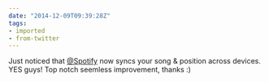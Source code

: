 ```yaml
---
date: "2014-12-09T09:39:28Z"
tags:
- imported
- from-twitter
---
```

Just noticed that [@Spotify](https://twitter.com/Spotify) now syncs your song &amp; position across devices. YES guys\! Top notch seemless improvement, thanks :\)
